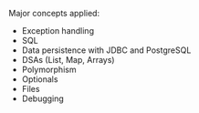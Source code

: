 Major concepts applied:
 - Exception handling
 - SQL
 - Data persistence with JDBC and PostgreSQL
 - DSAs (List, Map, Arrays)
 - Polymorphism
 - Optionals
 - Files
 - Debugging
